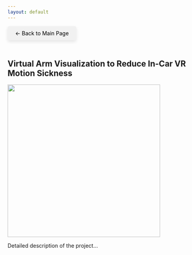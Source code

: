 ```yaml
---
layout: default
---
```


<style>
  .back-button {
    font-size: 1em;
    display: inline-block;
    margin-bottom: 20px;
    text-decoration: none;
    color: #000;
    background-color: #f1f1f1;
    padding: 10px 20px;
    border-radius: 5px;
    box-shadow: 0 4px 8px rgba(0, 0, 0, 0.1);
  }
</style>

<a href="{{ '/' | relative_url }}" class="back-button">← Back to Main Page</a>

<h2>Virtual Arm Visualization to Reduce In-Car VR Motion Sickness</h2>
<img src="{{ '/images/Virtual Arm Visualization to Reduce In-Car VR Motion Sickness.gif' | relative_url }}" class="img-shadow" style="width: 400px; height: auto;">
<p>Detailed description of the project...</p>
